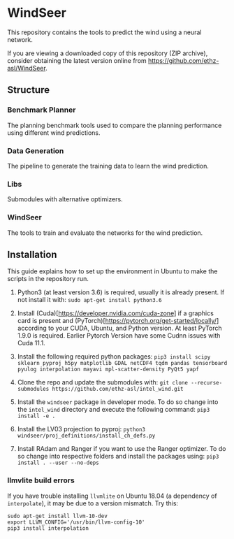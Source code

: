 # WindSeer

This repository contains the tools to predict the wind using a neural network.

If you are viewing a downloaded copy of this repository (ZIP archive), consider obtaining the latest version online from https://github.com/ethz-asl/WindSeer.

## Structure
### Benchmark Planner
The planning benchmark tools used to compare the planning performance using different wind predictions.

### Data Generation
The pipeline to generate the training data to learn the wind prediction.

### Libs
Submodules with alternative optimizers.

### WindSeer
The tools to train and evaluate the networks for the wind prediction.

## Installation
This guide explains how to set up the environment in Ubuntu to make the scripts in the repository run.

1. Python3 (at least version 3.6) is required, usually it is already present. If not install it with:
   `sudo apt-get install python3.6`

2. Install (Cuda)[https://developer.nvidia.com/cuda-zone] if a graphics card is present and (PyTorch)[https://pytorch.org/get-started/locally/] according to your CUDA, Ubuntu, and Python version. At least PyTorch 1.9.0 is required.
   Earlier Pytorch Version have some Cudnn issues with Cuda 11.1.

3. Install the following required python packages:
   `pip3 install scipy sklearn pyproj h5py matplotlib GDAL netCDF4 tqdm pandas tensorboard pyulog interpolation mayavi mpl-scatter-density PyQt5 yapf`

4. Clone the repo and update the submodules with:
   `git clone --recurse-submodules https://github.com/ethz-asl/intel_wind.git`

5. Install the `windseer` package in developer mode. To do so change into the `intel_wind` directory and execute the following command:
   `pip3 install -e .`

6. Install the LV03 projection to pyproj:
   `python3 windseer/proj_definitions/install_ch_defs.py`

7. Install RAdam and Ranger if you want to use the Ranger optimizer. To do so change into respective folders and install the packages using:
   `pip3 install . --user --no-deps`

### llmvlite build errors
If you have trouble installing `llvmlite` on Ubuntu 18.04 (a dependency of `interpolate`), it may be due to a version mismatch. Try this:
   ```
   sudo apt-get install llvm-10-dev
   export LLVM_CONFIG='/usr/bin/llvm-config-10'
   pip3 install interpolation
   ```
